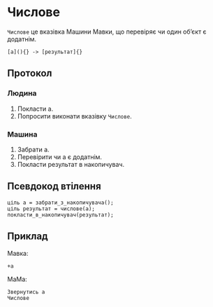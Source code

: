 # Числове

`Числове` <keyword>це</keyword> вказівка <subject>Машини Мавки</subject>, що перевіряє чи один обʼєкт є додатнім.

```
[а](){} -> [результат]{}
```

## Протокол

### Людина

1. Покласти а.
2. Попросити виконати вказівку `Числове`.

### Машина

1. Забрати а.
2. Перевірити чи а є додатнім.
3. Покласти результат в накопичувач.

## Псевдокод втілення

```ціль
ціль а = забрати_з_накопичувача();
ціль результат = числове(а);
покласти_в_накопичувач(результат);
```

## Приклад

<subject>Мавка</subject>:

```мавка
+а
```

<subject>МаМа</subject>:

```мама
Звернутись а
Числове
```